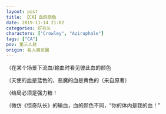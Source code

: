 ```yaml
---
layout: post
title: 【CA】血的颜色
date: 2019-11-14 21:02
categories: 好兆头
characters: ["Crowley", "Aziraphale"]
tags: ["CA"]
pov: 第三人称
origin: 名人朋友圈
---
```


（在某个场景下流血/输血时看见彼此血的颜色

（天使的血是蓝色的，恶魔的血是黄色的（来自原著）

（结局必须是强力糖！

（微仿《惊奇队长》的输血，血的颜色不同，“你的体内是我的血！”
